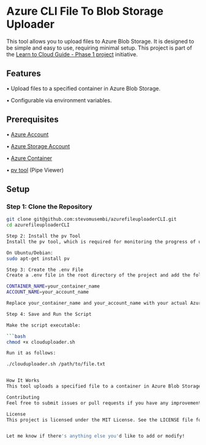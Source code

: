 # Azure CLI File To Blob Storage Uploader

This tool allows you to upload files to Azure Blob Storage. It is designed to be simple and easy to use, requiring minimal setup. This project is part of the [Learn to Cloud Guide - Phase 1 project](https://learntocloud.guide/phase1/) initiative.

## Features

•  Upload files to a specified container in Azure Blob Storage.

•  Configurable via environment variables.


## Prerequisites
•  [Azure  Account](https://signup.azure.com/)

•  [Azure Storage Account](https://azure.microsoft.com/en-us/services/storage/)

•  [Azure Container](https://azure.microsoft.com/en-us/services/storage/)

•  [pv tool](https://linux.die.net/man/1/pv) (Pipe Viewer)


## Setup

### Step 1: Clone the Repository

```bash
git clone git@github.com:stevomusembi/azurefileuploaderCLI.git
cd azurefileuploaderCLI

Step 2: Install the pv Tool
Install the pv tool, which is required for monitoring the progress of upload through a pipeline:

On Ubuntu/Debian:
sudo apt-get install pv

Step 3: Create the .env File
Create a .env file in the root directory of the project and add the following variables:

CONTAINER_NAME=your_container_name
ACCOUNT_NAME=your_account_name

Replace your_container_name and your_account_name with your actual Azure Blob Storage container name and account name.

Step 4: Save and Run the Script

Make the script executable:

```bash
chmod +x clouduploader.sh

Run it as follows:

./clouduploader.sh /path/to/file.txt


How It Works
This tool uploads a specified file to a container in Azure Blob Storage. It uses the Azure Storage Blob SDK to interact with the storage account. The container name and account name are configured via environment variables, making it easy to switch between different storage accounts and containers.

Contributing
Feel free to submit issues or pull requests if you have any improvements or bug fixes.

License
This project is licensed under the MIT License. See the LICENSE file for details.


Let me know if there's anything else you'd like to add or modify!

